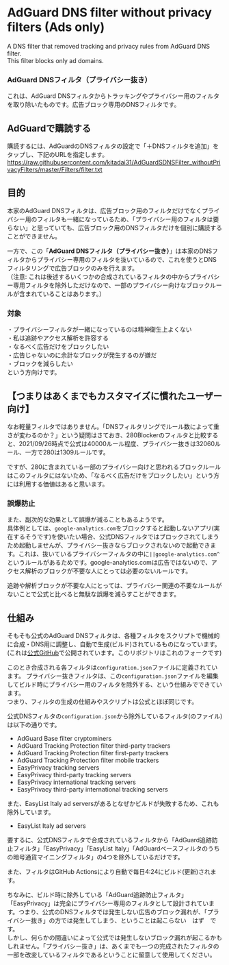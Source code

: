 # AdGuard DNS filter without privacy filters (Ads only)
A DNS filter that removed tracking and privacy rules from AdGuard DNS filter.  
This filter blocks only ad domains.

### AdGuard DNSフィルタ（プライバシー抜き）
これは、AdGuard DNSフィルタからトラッキングやプライバシー用のフィルタを取り除いたものです。広告ブロック専用のDNSフィルタです。

## AdGuardで購読する
購読するには、AdGuardのDNSフィルタの設定で「＋DNSフィルタを追加」をタップし、下記のURLを指定します。  
https://raw.githubusercontent.com/kitadai31/AdGuardSDNSFilter_withoutPrivacyFilters/master/Filters/filter.txt

## 目的
本家のAdGuard DNSフィルタは、広告ブロック用のフィルタだけでなくプライバシー用のフィルタも一緒になっているため、「プライバシー用のフィルタは要らない」と思っていても、広告ブロック用のDNSフィルタだけを個別に購読することができません。

一方で、この「**AdGuard DNSフィルタ（プライバシー抜き）**」は本家のDNSフィルタからプライバシー専用のフィルタを抜いているので、これを使うとDNSフィルタリングで広告ブロックのみを行えます。  
（注意: これは後述するいくつかの合成されているフィルタの中からプライバシー専用フィルタを除外しただけなので、一部のプライバシー向けなブロックルールが含まれていることはあります。）

### 対象
・プライバシーフィルタが一緒になっているのは精神衛生上よくない  
・私は追跡やアクセス解析を許容する  
・なるべく広告だけをブロックしたい  
・広告じゃないのに余計なブロックが発生するのが嫌だ  
・ブロックを減らしたい  
という方向けです。

【つまりはあくまでもカスタマイズに慣れたユーザー向け】
---

なお軽量フィルタではありません。「DNSフィルタリングでルール数によって重さが変わるのか？」という疑問はさておき、280Blockerのフィルタと比較すると、2021/09/26時点で公式は40000ルール程度、プライバシー抜きは32060ルール、一方で280は1309ルールです。

ですが、280に含まれている一部のプライバシー向けと思われるブロックルールはこのフィルタにはないため、「なるべく広告だけをブロックしたい」という方には利用する価値はあると思います。

### 誤爆防止
また、副次的な効果として誤爆が減ることもあるようです。  
具体例としては、`google-analytics.com`をブロックすると起動しないアプリ(実在するそうです)を使いたい場合、公式DNSフィルタではブロックされてしまうため起動しませんが、プライバシー抜きならブロックされないので起動できます。これは、抜いているプライバシーフィルタの中に`||google-analytics.com^`というルールがあるためです。google-analytics.comは広告ではないので、アクセス解析のブロックが不要な人にとっては必要のないルールです。

追跡や解析ブロックが不要な人にとっては、プライバシー関連の不要なルールがないことで公式と比べると無駄な誤爆を減らすことができます。

## 仕組み
そもそも公式のAdGuard DNSフィルタは、各種フィルタをスクリプトで機械的に合成・DNS用に調整し、自動で生成(ビルド)されているものになっています。(これは[公式GitHub](https://github.com/AdguardTeam/AdGuardSDNSFilter)で公開されています。このリポジトリはこれのフォークです)

このとき合成される各フィルタは`configuration.json`ファイルに定義されています。
プライバシー抜きフィルタは、この`configuration.json`ファイルを編集してビルド時にプライバシー用のフィルタを除外する、という仕組みでできています。  
つまり、フィルタの生成の仕組みやスクリプトは公式とほぼ同じです。

公式DNSフィルタの`configuration.json`から除外しているフィルタ(のファイル)は以下の通りです。
* AdGuard Base filter cryptominers
* AdGuard Tracking Protection filter third-party trackers
* AdGuard Tracking Protection filter first-party trackers
* AdGuard Tracking Protection filter mobile trackers
* EasyPrivacy tracking servers
* EasyPrivacy third-party tracking servers
* EasyPrivacy international tracking servers
* EasyPrivacy third-party international tracking servers

また、EasyList Italy ad serversがあるとなぜかビルドが失敗するため、これも除外しています。
* EasyList Italy ad servers

要するに、公式DNSフィルタで合成されているフィルタから「AdGuard追跡防止フィルタ」「EasyPrivacy」「EasyList Italy」「AdGuardベースフィルタのうちの暗号通貨マイニングフィルタ」の4つを除外しているだけです。

また、フィルタはGitHub Actionsにより自動で毎日4:24にビルド(更新)されます。

ちなみに、ビルド時に除外している「AdGuard追跡防止フィルタ」「EasyPrivacy」は完全にプライバシー専用のフィルタとして設計されています。つまり、公式のDNSフィルタでは発生しない広告のブロック漏れが、「プライバシー抜き」の方では発生してしまう、ということは起こらない　はず　です。  
しかし、何らかの間違いによって公式では発生しないブロック漏れが起こるかもしれません。「プライバシー抜き」は、あくまでも一つの完成されたフィルタの一部を改変しているフィルタであるということに留意して使用してください。
